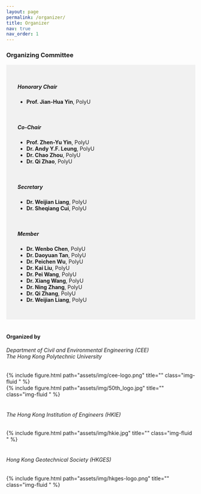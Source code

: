 ```yaml
---
layout: page
permalink: /organizer/
title: Organizer
nav: true
nav_order: 1
---
```


### Organizing Committee

<div style="background-color:rgba(0, 0, 0, 0.0470588);padding:40px 0; vertical-align: ; padding:30px 30px;">
<h5>Honorary Chair</h5>
<ul>
<li><b>Prof. Jian-Hua Yin</b>, PolyU</li>
</ul>
<br>
<h5>Co-Chair</h5>
<ul>
<li><b>Prof. Zhen-Yu Yin</b>, PolyU</li>
<li><b>Dr. Andy Y.F. Leung</b>, PolyU</li>
<li><b>Dr. Chao Zhou</b>, PolyU</li>
<li><b>Dr. Qi Zhao</b>, PolyU</li>
</ul>
<br>
<h5>Secretary</h5>
<ul>
<li><b>Dr. Weijian Liang</b>, PolyU</li>
<li><b>Dr. Sheqiang Cui</b>, PolyU</li>
</ul>
<br>
<h5>Member</h5>
<ul>
<li><b>Dr. Wenbo Chen</b>, PolyU</li>
<li><b>Dr. Daoyuan Tan</b>, PolyU</li>
<li><b>Dr. Peichen Wu</b>, PolyU</li>
<li><b>Dr. Kai Liu</b>, PolyU</li>
<li><b>Dr. Pei Wang</b>, PolyU</li>
<li><b>Dr. Xiang Wang</b>, PolyU</li>
<li><b>Dr. Ning Zhang</b>, PolyU</li>
<li><b>Dr. Qi Zhang</b>, PolyU</li>
<li><b>Dr. Weijian Liang</b>, PolyU</li>
</ul>
</div>

<br>

#### Organized by

<h6>Department of Civil and Environmental Engineering (CEE) <br>
The Hong Kong Polytechnic University </h6>

<div class="row justify-content-sm-left">
    <div class="col-sm-4 align-self-center">
        {% include figure.html path="assets/img/cee-logo.png" title="" class="img-fluid " %}
    </div>
    <div class="col-sm-3">
        {% include figure.html path="assets/img/50th_logo.jpg" title="" class="img-fluid " %}
    </div>
</div>
<br>

<h6>The Hong Kong Institution of Engineers (HKIE)</h6>
<div class="row justify-content-sm-left">
    <div class="col-sm-4 align-self-center">
        {% include figure.html path="assets/img/hkie.jpg" title="" class="img-fluid " %}
    </div>
</div>
<br>

<h6>Hong Kong Geotechnical Society (HKGES)</h6>
<div class="row justify-content-sm-left">
    <div class="col-sm-4">
        {% include figure.html path="assets/img/hkges-logo.png" title="" class="img-fluid " %}
    </div>
</div>

